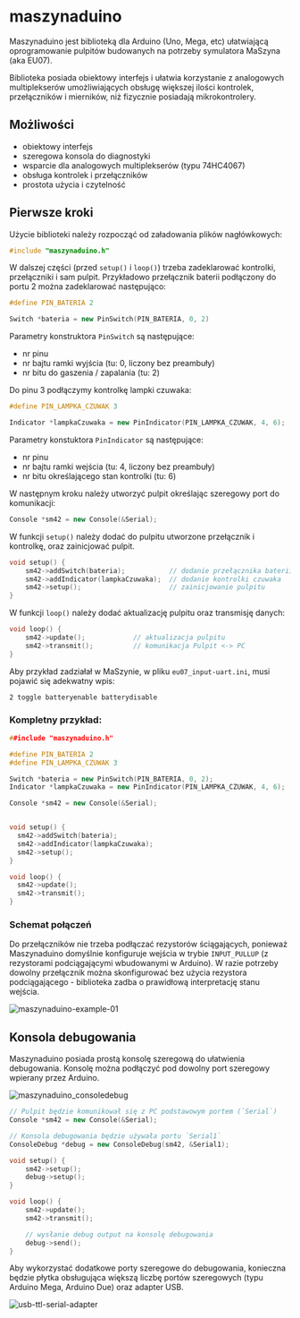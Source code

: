 # maszynaduino

Maszynaduino jest biblioteką dla Arduino (Uno, Mega, etc) ułatwiającą oprogramowanie
pulpitów budowanych na potrzeby symulatora MaSzyna (aka EU07).

Biblioteka posiada obiektowy interfejs i ułatwia korzystanie z analogowych multiplekserów
umożliwiających obsługę większej ilości kontrolek, przełączników i mierników, 
niż fizycznie posiadają mikrokontrolery.

## Możliwości

* obiektowy interfejs
* szeregowa konsola do diagnostyki
* wsparcie dla analogowych multiplekserów (typu 74HC4067)
* obsługa kontrolek i przełączników 
* prostota użycia i czytelność

## Pierwsze kroki

Użycie biblioteki należy rozpocząć od załadowania plików nagłówkowych:

```cpp
#include "maszynaduino.h"
```

W dalszej części (przed `setup()` i `loop()`) trzeba zadeklarować kontrolki, przełączniki i sam pulpit.
Przykładowo przełącznik baterii podłączony do portu 2 można zadeklarować następująco:

```cpp
#define PIN_BATERIA 2

Switch *bateria = new PinSwitch(PIN_BATERIA, 0, 2)
```

Parametry konstruktora `PinSwitch` są następujące:
- nr pinu
- nr bajtu ramki wyjścia (tu: 0, liczony bez preambuły)
- nr bitu do gaszenia / zapalania (tu: 2)


Do pinu 3 podłączymy kontrolkę lampki czuwaka:

```cpp
#define PIN_LAMPKA_CZUWAK 3

Indicator *lampkaCzuwaka = new PinIndicator(PIN_LAMPKA_CZUWAK, 4, 6);
```

Parametry konstuktora `PinIndicator` są następujące:
- nr pinu
- nr bajtu ramki wejścia (tu: 4, liczony bez preambuły)
- nr bitu określającego stan kontrolki (tu: 6)


W następnym kroku należy utworzyć pulpit określając szeregowy port do komunikacji:

```cpp
Console *sm42 = new Console(&Serial);
```

W funkcji `setup()` należy dodać do pulpitu utworzone przełącznik i kontrolkę, oraz zainicjować pulpit.


```cpp
void setup() {
    sm42->addSwitch(bateria);           // dodanie przełącznika baterii
    sm42->addIndicator(lampkaCzuwaka);  // dodanie kontrolki czuwaka
    sm42->setup();                      // zainicjowanie pulpitu
}
```

W funkcji `loop()` należy dodać aktualizację pulpitu oraz transmisję danych:

```cpp
void loop() {
    sm42->update();            // aktualizacja pulpitu
    sm42->transmit();          // komunikacja Pulpit <-> PC
}
```

Aby przykład zadziałał w MaSzynie, w pliku `eu07_input-uart.ini`, musi pojawić się adekwatny wpis:
```
2 toggle batteryenable batterydisable
```

### Kompletny przykład:

```cpp
##include "maszynaduino.h"

#define PIN_BATERIA 2
#define PIN_LAMPKA_CZUWAK 3

Switch *bateria = new PinSwitch(PIN_BATERIA, 0, 2);
Indicator *lampkaCzuwaka = new PinIndicator(PIN_LAMPKA_CZUWAK, 4, 6);

Console *sm42 = new Console(&Serial);


void setup() {
  sm42->addSwitch(bateria);
  sm42->addIndicator(lampkaCzuwaka);
  sm42->setup();
}

void loop() {
  sm42->update();
  sm42->transmit();
}
```

### Schemat połączeń

Do przełączników nie trzeba podłączać rezystorów ściągających, ponieważ Maszynaduino domyślnie konfiguruje wejścia w trybie `INPUT_PULLUP` (z rezystorami podciągającymi wbudowanymi w Arduino). W razie potrzeby dowolny przełącznik można skonfigurować bez użycia rezystora podciągającego - biblioteka zadba o prawidłową interpretację stanu wejścia.   

![maszynaduino-example-01](https://user-images.githubusercontent.com/139032/117209484-ae22ac00-adf6-11eb-8b7a-1a5a4f64b4e7.png)



## Konsola debugowania

Maszynaduino posiada prostą konsolę szeregową do ułatwienia debugowania.
Konsolę można podłączyć pod dowolny port szeregowy wpierany przez Arduino.

![maszynaduino_consoledebug](https://user-images.githubusercontent.com/139032/117201451-f2a94a00-adec-11eb-9887-1b0b499b6e34.png)

```Cpp
// Pulpit będzie komunikował się z PC podstawowym portem (`Serial`)
Console *sm42 = new Console(&Serial);  

// Konsola debugowania będzie używała portu `Serial1`
ConsoleDebug *debug = new ConsoleDebug(sm42, &Serial1);

void setup() {
    sm42->setup();
    debug->setup();
}

void loop() {
    sm42->update();
    sm42->transmit();

    // wysłanie debug output na konsolę debugowania
    debug->send();
}
```

Aby wykorzystać dodatkowe porty szeregowe do debugowania, konieczna będzie płytka obsługująca większą liczbę portów szeregowych (typu Arduino Mega, Arduino Due) oraz adapter USB.

![usb-ttl-serial-adapter](https://user-images.githubusercontent.com/139032/117203173-00f86580-adef-11eb-90cd-3f6f00fb1971.jpg)
